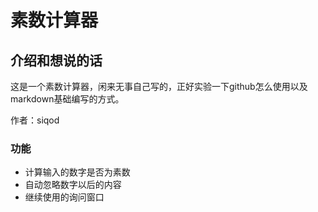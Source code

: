 素数计算器
===

## 介绍和想说的话

这是一个素数计算器，闲来无事自己写的，正好实验一下github怎么使用以及markdown基础编写的方式。

作者：siqod

### 功能
+ 计算输入的数字是否为素数
+ 自动忽略数字以后的内容
+ 继续使用的询问窗口
